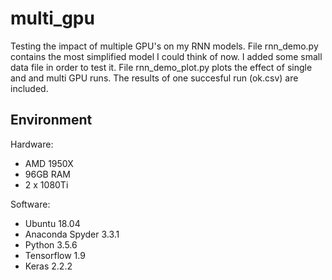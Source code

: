 # multi_gpu
Testing the impact of multiple GPU's on my RNN models. File rnn_demo.py contains the most simplified model I could think of now. I added some small data file in order to test it. File rnn_demo_plot.py plots the effect of single and and multi GPU runs. The results of one succesful run (ok.csv) are included.

## Environment
Hardware:
- AMD 1950X
- 96GB RAM
- 2 x 1080Ti

Software:
- Ubuntu 18.04
- Anaconda Spyder 3.3.1
- Python 3.5.6
- Tensorflow 1.9
- Keras 2.2.2
